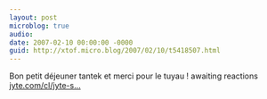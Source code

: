 ```yaml
---
layout: post
microblog: true
audio: 
date: 2007-02-10 00:00:00 -0000
guid: http://xtof.micro.blog/2007/02/10/t5418507.html
---
```

Bon petit déjeuner tantek et merci pour le tuyau ! awaiting reactions [jyte.com/cl/jyte-s...](http://jyte.com/cl/jyte-should-integrate-the-hcard-microformat)
